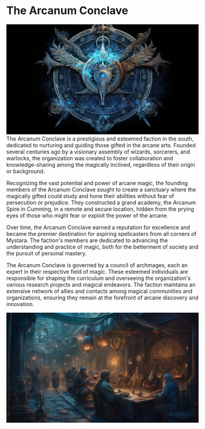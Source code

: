 # The Arcanum Conclave
![](images/arcanum-conclave.png?raw=true)
The Arcanum Conclave is a prestigious and esteemed faction in the south, dedicated to nurturing and guiding those gifted in the arcane arts. Founded several centuries ago by a visionary assembly of wizards, sorcerers, and warlocks, the organization was created to foster collaboration and knowledge-sharing among the magically inclined, regardless of their origin or background.

Recognizing the vast potential and power of arcane magic, the founding members of the Arcanum Conclave sought to create a sanctuary where the magically gifted could study and hone their abilities without fear of persecution or prejudice. They constructed a grand academy, the Arcanum Spire in Cumming, in a remote and secure location, hidden from the prying eyes of those who might fear or exploit the power of the arcane.

Over time, the Arcanum Conclave earned a reputation for excellence and became the premier destination for aspiring spellcasters from all corners of Mystara. The faction's members are dedicated to advancing the understanding and practice of magic, both for the betterment of society and the pursuit of personal mastery.

The Arcanum Conclave is governed by a council of archmages, each an expert in their respective field of magic. These esteemed individuals are responsible for shaping the curriculum and overseeing the organization's various research projects and magical endeavors. The faction maintains an extensive network of allies and contacts among magical communities and organizations, ensuring they remain at the forefront of arcane discovery and innovation.

![](images/arcanum-conclave-pic.png?raw=true)
